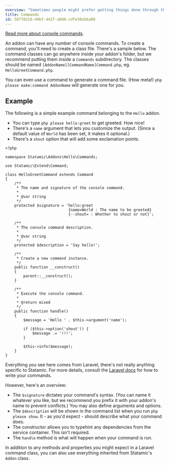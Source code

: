 ```yaml
---
overview: "Sometimes people might prefer getting things done through the terminal console. Sometimes it's just easier and faster that way."
title: Commands
id: 58770216-49bf-442f-a0d6-cdfe30a56a08
---
```

[Read more about console commands][commands].

An addon can have any number of console commands. To create a command, you'll need to create a class file. There's a sample below.
The command classes can go anywhere inside your addon's folder, but we recommend putting them inside a `Commands` subdirectory.
The classes should be named `[AddonName][CommandName]Command.php`, eg. `HelloGreetCommand.php`.

You can even use a command to generate a command file. (How meta!) `php please make:command AddonName` will generate one for you.

## Example

The following is a simple example command belonging to the `Hello` addon.

* You can type `php please hello:greet` to get greeted. How nice!
* There's a `name` argument that lets you customize the output. (Since a default value of `World` has been set, it makes it optional.)
* There's a `shout` option that will add some exclamation points.

``` .language-php
<?php

namespace Statamic\Addons\Hello\Commands;

use Statamic\Extend\Command;

class HelloGreetCommand extends Command
{
    /**
     * The name and signature of the console command.
     *
     * @var string
     */
    protected $signature = 'hello:greet
                            {name=World : The name to be greeted}
                            {--shout= : Whether to shout or not}';

    /**
     * The console command description.
     *
     * @var string
     */
    protected $description = 'Say hello!';

    /**
     * Create a new command instance.
     */
    public function __construct()
    {
        parent::__construct();
    }

    /**
     * Execute the console command.
     *
     * @return mixed
     */
    public function handle()
    {
        $message = 'Hello ' . $this->argument('name');

        if ($this->option('shout')) {
            $message .= '!!!';
        }

        $this->info($message);
    }
}
```

Everything you see here comes from Laravel, there's not really anything specific to Statamic.
For more details, consult the [Laravel docs][laravel-artisan] for how to write your commands.

However, here's an overview:

* The `$signature` dictates your command's syntax. (You can name it whatever you like, but we recommend you prefix it with
your addon's name to prevent conflicts.) You may also define arguments and options.
* The `$description` will be shown in the command list when you run `php please show`. It - as you'd expect - should
describe what your command does.
* The constructor allows you to typehint any dependencies from the service container. This isn't required.
* The `handle` method is what will happen when your command is run.

In addition to any methods and properties you might expect in a Laravel command class, you can also use everything
inherited from Statamic's `Addon` class.


[commands]: /
[laravel-artisan]: http://laravel.com/docs/5.1/artisan#writing-commands